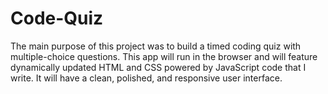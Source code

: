 # Code-Quiz
The main purpose of this project was to build a timed coding quiz with multiple-choice questions. This app will run in the browser and will feature dynamically updated HTML and CSS powered by JavaScript code that I write. It will have a clean, polished, and responsive user interface.

